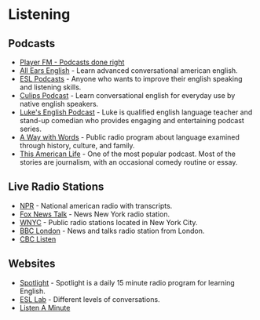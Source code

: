 # Listening

## Podcasts

- [Player FM - Podcasts done right](https://player.fm/)
- [All Ears English](http://allearsenglish.com/) - Learn advanced conversational american english.
- [ESL Podcasts](https://www.eslpod.com/) - Anyone who wants to improve their english speaking and listening skills.
- [Culips Podcast](http://esl.culips.com/) - Learn conversational english for everyday use by native english speakers.
- [Luke's English Podcast](http://teacherluke.co.uk/) - Luke is qualified english language teacher and stand-up comedian who provides engaging and entertaining podcast series.
- [A Way with Words](http://www.waywordradio.org/category/episodes/) - Public radio program about language examined through history, culture, and family.
- [This American Life](http://www.thisamericanlife.org/radio-archives) - One of the most popular podcast. Most of the stories are journalism, with an occasional comedy routine or essay.

## Live Radio Stations

- [NPR](http://www.npr.org/) - National american radio with transcripts.
- [Fox News Talk](http://tunein.com/radio/FOX-News-Talk-s20431/) - News New York radio station.
- [WNYC](http://www.wnyc.org/) - Public radio stations located in New York City.
- [BBC London](http://www.bbc.co.uk/bbclondon) - News and talks radio station from London.
- [CBC Listen](http://www.cbc.ca/listen/)

## Websites

- [Spotlight](http://spotlightenglish.com/) - Spotlight is a daily 15 minute radio program for learning English.
- [ESL Lab](http://www.esl-lab.com/) - Different levels of conversations.
- [Listen A Minute](http://www.listenaminute.com/)
